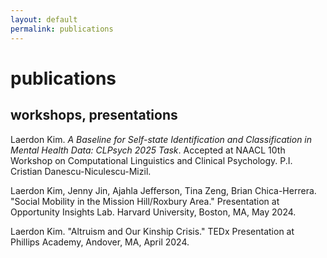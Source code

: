 ```yaml
---
layout: default
permalink: publications
---
```


<div class="t-hackcss" style="margin: 2rem 0;">

# publications

## workshops, presentations

<div class="publication">
  <p>
    Laerdon Kim. <span style="font-style: italic;">A Baseline for Self-state Identification and Classification in Mental Health Data: CLPsych 2025 Task</span>. Accepted at NAACL 10th Workshop on Computational Linguistics and Clinical Psychology. P.I. Cristian Danescu-Niculescu-Mizil.
  </p>
</div>

<div class="publication">
  <p>
    Laerdon Kim, Jenny Jin, Ajahla Jefferson, Tina Zeng, Brian Chica-Herrera. "Social Mobility in the Mission Hill/Roxbury Area." Presentation at Opportunity Insights Lab. Harvard University, Boston, MA, May 2024.
  </p>
</div>

<div class="publication">
  <p>
    Laerdon Kim. "Altruism and Our Kinship Crisis." TEDx Presentation at Phillips Academy,
    Andover, MA, April 2024.
  </p>
</div>

</div>
